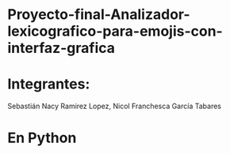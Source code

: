 # Proyecto-final-Analizador-lexicografico-para-emojis-con-interfaz-grafica
# Integrantes:
Sebastián Nacy Ramirez Lopez, 
Nicol Franchesca García Tabares

# En Python
